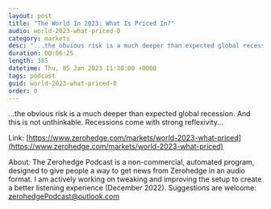 ```yaml
---
layout: post
title: "The World In 2023: What Is Priced In?"
audio: world-2023-what-priced-0
category: markets
desc: "...the obvious risk is a much deeper than expected global recession. And this is not unthinkable. Recessions come with strong reflexivity..."
duration: 00:06:25
length: 385
datetime: Thu, 05 Jan 2023 11:30:00 +0000
tags: podcast
guid: world-2023-what-priced-0
order: 0
---
```

...the obvious risk is a much deeper than expected global recession. And this is not unthinkable. Recessions come with strong reflexivity...

Link: [https://www.zerohedge.com/markets/world-2023-what-priced](https://www.zerohedge.com/markets/world-2023-what-priced)

About: The Zerohedge Podcast is a non-commercial, automated program, designed to give people a way to get news from Zerohedge in an audio format.  I am actively working on tweaking and improving the setup to create a better listening experience (December 2022).  Suggestions are welcome: [zerohedgePodcast@outlook.com](mailto:zerohedgePodcast@outlook.com)